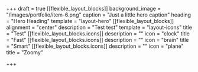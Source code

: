+++
draft = true
[[flexible_layout_blocks]]
background_image = "/images/portfolio/item-6.png"
caption = "Just a little hero caption"
heading = "Hero Heading"
template = "layout-hero"
[[flexible_layout_blocks]]
alignment = "center"
description = "Test test"
template = "layout-icons"
title = "Test"
[[flexible_layout_blocks.icons]]
description = ""
icon = "clock"
title = "Fast"
[[flexible_layout_blocks.icons]]
description = ""
icon = "brain"
title = "Smart"
[[flexible_layout_blocks.icons]]
description = ""
icon = "plane"
title = "Zoomy"

+++
